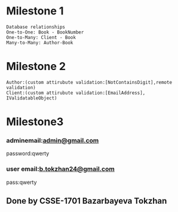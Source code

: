 # Milestone 1
	Database relationships
	One-to-One: Book - BookNumber
	One-to-Many: Client - Book
	Many-to-Many: Author-Book

# Milestone 2
	Author:(custom attirubute validation:[NotContainsDigit],remote validation)
	Client:(custom attirubute validation:[EmailAddress], IValidatableObject)
	
# Milestone3

### adminemail:admin@gmail.com
password:qwerty

### user email:b.tokzhan24@gmail.com
pass:qwerty

## Done by CSSE-1701 Bazarbayeva Tokzhan
